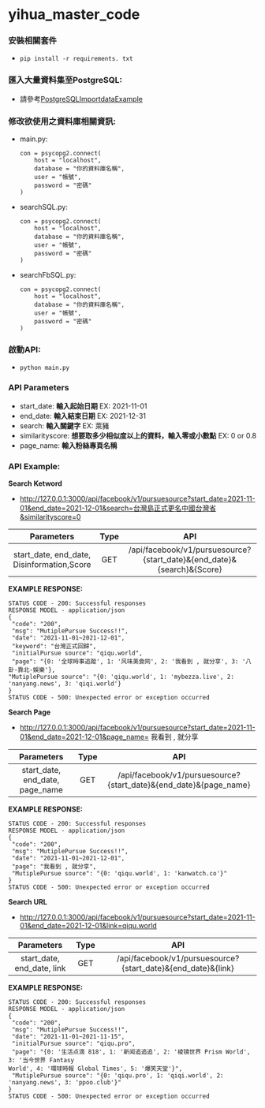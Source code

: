# yihua_master_code
### 安裝相關套件
* ```pip install -r requirements. txt```

### 匯入大量資料集至PostgreSQL:
* 請參考[PostgreSQLImportdataExample](https://github.com/jerry7776112/yihua_master_code/tree/main/PostgreSQLImportdataExample "link")

### 修改欲使用之資料庫相關資訊:
* main.py: 
    ```
    con = psycopg2.connect(
        host = "localhost", 
        database = "你的資料庫名稱", 
        user = "帳號", 
        password = "密碼"
    )
    ```
* searchSQL.py: 
    ```
    con = psycopg2.connect(
        host = "localhost", 
        database = "你的資料庫名稱", 
        user = "帳號", 
        password = "密碼"
    )
    ```
* searchFbSQL.py: 
    ```
    con = psycopg2.connect(
        host = "localhost", 
        database = "你的資料庫名稱", 
        user = "帳號", 
        password = "密碼"
    )
    ```
### 啟動API:
* ``` python main.py ```

### API Parameters
* start_date: **輸入起始日期**  EX: 2021-11-01
* end_date: **輸入結束日期** EX: 2021-12-31
* search: **輸入關鍵字** EX: 萊豬
* similarityscore: **想要取多少相似度以上的資料，輸入零或小數點** EX: 0 or 0.8
* page_name: **輸入粉絲專頁名稱**

### API Example:
**Search Ketword**
*  http://127.0.0.1:3000/api/facebook/v1/pursuesource?start_date=2021-11-01&end_date=2021-12-01&search=台灣島正式更名中國台灣省&similarityscore=0

| Parameters | Type| API |
|:-------:|:-----:|:------:|
| start_date, end_date, Disinformation,Score   |  GET  |/api/facebook/v1/pursuesource?{start_date}&{end_date}&{search}&{Score} |
**EXAMPLE RESPONSE:**
```
STATUS CODE - 200: Successful responses
RESPONSE MODEL - application/json
{
 "code": "200",
 "msg": "MutiplePursue Success!!",
 "date": "2021-11-01~2021-12-01",
 "keyword": "台灣正式回歸",
 "initialPursue source": "qiqu.world",
 "page": "{0: '全球時事追蹤', 1: '风味美食网', 2: '我看到 , 就分享', 3: '八卦-靠北-娛樂'},
"MutiplePursue source": "{0: 'qiqu.world', 1: 'mybezza.live', 2: 'nanyang.news', 3: 'qiqi.world'}
}
STATUS CODE - 500: Unexpected error or exception occurred
```
**Search Page**
*  http://127.0.0.1:3000/api/facebook/v1/pursuesource?start_date=2021-11-01&end_date=2021-12-01&page_name= 我看到 , 就分享

| Parameters | Type| API |
|:-------:|:-----:|:------:|
| start_date, end_date, page_name   |  GET  |/api/facebook/v1/pursuesource?{start_date}&{end_date}&{page_name} |
**EXAMPLE RESPONSE:**
```
STATUS CODE - 200: Successful responses
RESPONSE MODEL - application/json
{
 "code": "200",
 "msg": "MutiplePursue Success!!",
 "date": "2021-11-01~2021-12-01",
 "page": "我看到 , 就分享",
 "MutiplePursue source": "{0: 'qiqu.world', 1: 'kanwatch.co'}"
}
STATUS CODE - 500: Unexpected error or exception occurred
```
**Search URL**
*  http://127.0.0.1:3000/api/facebook/v1/pursuesource?start_date=2021-11-01&end_date=2021-12-01&link=qiqu.world

| Parameters | Type| API |
|:-------:|:-----:|:------:|
| start_date, end_date, link   |  GET  |/api/facebook/v1/pursuesource?{start_date}&{end_date}&{link} |
**EXAMPLE RESPONSE:**
```
STATUS CODE - 200: Successful responses
RESPONSE MODEL - application/json
{
 "code": "200",
 "msg": "MutiplePursue Success!!",
 "date": "2021-11-01~2021-11-15",
 "initialPursue source": "qiqu.pro",
 "page": "{0: '生活点滴 818', 1: '新闻追追追', 2: '棱镜世界 Prism World', 3: '当今世界 Fantasy 
World', 4: '環球時報 Global Times', 5: '爆笑天堂'}",
 "MutiplePursue source": "{0: 'qiqu.pro', 1: 'qiqi.world', 2: 'nanyang.news', 3: 'ppoo.club'}"
}
STATUS CODE - 500: Unexpected error or exception occurred
